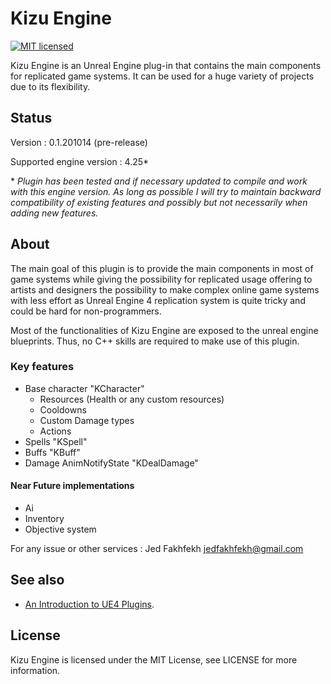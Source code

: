 Kizu Engine
============

[![MIT licensed](https://img.shields.io/badge/license-MIT-blue.svg)](LICENSE.md)

Kizu Engine is an Unreal Engine plug-in that contains the main components for replicated game systems.
It can be used for a huge variety of projects due to its flexibility.

Status
------

Version : 0.1.201014 (pre-release)

Supported engine version : 4.25*

\* *Plugin has been tested and if necessary updated to compile and work with this engine version. As long as possible I will try to maintain backward compatibility of existing features and possibly but not necessarily when adding new features.*

About
-----

The main goal of this plugin is to provide the main components in most of game systems while giving the possibility for replicated usage offering to artists and designers the possibility to make complex online game systems with less effort as Unreal Engine 4 replication system is quite tricky and could be hard for non-programmers.

Most of the functionalities of Kizu Engine are exposed to the unreal engine blueprints. Thus, no C++ skills are required to make use of this plugin.



### Key features
- Base character "KCharacter"
  - Resources (Health or any custom resources)
  - Cooldowns
  - Custom Damage types
  - Actions
- Spells "KSpell"
- Buffs "KBuff"
- Damage AnimNotifyState "KDealDamage"

#### Near Future implementations
- Ai
- Inventory
- Objective system

For any issue or other services :
Jed Fakhfekh
jedfakhfekh@gmail.com


See also
--------

 - [An Introduction to UE4 Plugins](https://wiki.unrealengine.com/An_Introduction_to_UE4_Plugins).
 
 
License
-------

Kizu Engine is licensed under the MIT License, see LICENSE for more information.
